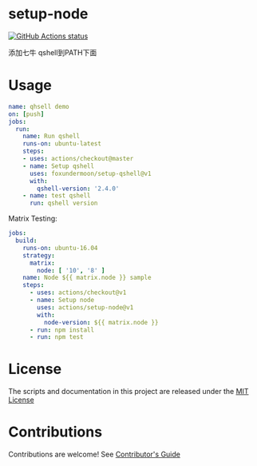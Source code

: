 # setup-node

<p align="left">
  <a href="https://github.com/foxundermoon/setup-qshell"><img alt="GitHub Actions status" src="https://github.com/foxundermoon/setup-qshell/workflows/Main%20workflow/badge.svg"></a>
</p>

添加七牛 qshell到PATH下面


# Usage


```yaml
name: qhsell demo
on: [push]
jobs:
  run:
    name: Run qshell
    runs-on: ubuntu-latest
    steps:
    - uses: actions/checkout@master
    - name: Setup qshell
      uses: foxundermoon/setup-qshell@v1
      with:
        qshell-version: '2.4.0'
    - name: test qshell
      run: qshell version
```

Matrix Testing:
```yaml
jobs:
  build:
    runs-on: ubuntu-16.04
    strategy:
      matrix:
        node: [ '10', '8' ]
    name: Node ${{ matrix.node }} sample
    steps:
      - uses: actions/checkout@v1
      - name: Setup node
        uses: actions/setup-node@v1
        with:
          node-version: ${{ matrix.node }}
      - run: npm install
      - run: npm test
```

# License

The scripts and documentation in this project are released under the [MIT License](LICENSE)

# Contributions

Contributions are welcome!  See [Contributor's Guide](docs/contributors.md)
